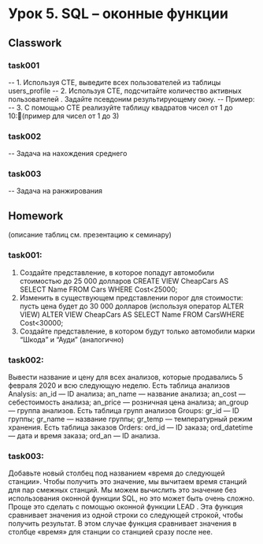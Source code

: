 # Урок 5. SQL – оконные функции
## Classwork
### task001
-- 1.	Используя СТЕ, выведите всех пользователей из таблицы users_profile
-- 2.	Используя СТЕ, подсчитайте количество активных пользователей . Задайте псевдоним результирующему окну. 
-- Пример:
-- 3. 	С помощью СТЕ реализуйте таблицу квадратов чисел от 1 до 10:(пример для чисел от 1 до 3)
### task002
-- Задача на нахождения среднего
### task003 
-- Задача на ранжирования
## Homework
(описание таблиц см. презентацию к семинару)
### task001:
1. Создайте представление, в которое попадут автомобили стоимостью до 25 000 долларов CREATE VIEW 
CheapCars AS SELECT Name FROM Cars WHERE Cost<25000;
2. Изменить в существующем представлении порог для стоимости: пусть цена будет до 30 000 долларов 
(используя оператор ALTER VIEW) ALTER VIEW CheapCars AS SELECT Name FROM CarsWHERE Cost<30000;
3. Создайте представление, в котором будут только автомобили марки “Шкода” и “Ауди” (аналогично)
### task002:
Вывести название и цену для всех анализов, которые продавались 5 февраля 2020 и всю следующую 
неделю. Есть таблица анализов Analysis: an_id — ID анализа; an_name — название анализа; an_cost — 
себестоимость анализа; an_price — розничная цена анализа; an_group — группа анализов. Есть таблица 
групп анализов Groups: gr_id — ID группы; gr_name — название группы; gr_temp — температурный режим 
хранения. Есть таблица заказов Orders: ord_id — ID заказа; ord_datetime — дата и время заказа; 
ord_an — ID анализа.
### task003:
Добавьте новый столбец под названием «время до следующей станции». Чтобы получить это значение, 
мы вычитаем время станций для пар смежных станций. Мы можем вычислить это значение без использования
оконной функции SQL, но это может быть очень сложно. Проще это сделать с помощью оконной функции LEAD . 
Эта функция сравнивает значения из одной строки со следующей строкой, чтобы получить результат. 
В этом случае функция сравнивает значения в столбце «время» для станции со станцией сразу после нее.